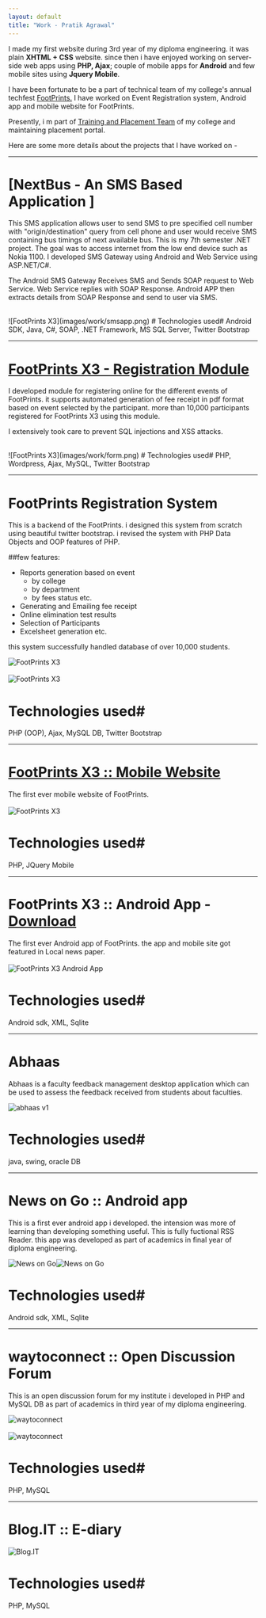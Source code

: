 ```yaml
---
layout: default
title: "Work - Pratik Agrawal"
---
```


I made my first website during 3rd year of my diploma engineering. it was plain **XHTML + CSS** website. since then i have enjoyed working on server-side web apps using **PHP, Ajax**; couple of mobile apps for **Android** and few mobile sites using **Jquery Mobile**. 

I have been fortunate to be a part of technical team of my college's annual techfest [FootPrints.](http://www.msu-footprints.org) I have worked on Event Registration system, Android app and mobile website for FootPrints.

Presently, i m part of [ Training and Placement Team](http://ftemsu-placements.org/) of my college and maintaining placement portal.
 
Here are some more details about the projects that I have worked on -

<hr>

# [NextBus - An SMS Based Application ] #
This SMS application allows user to send SMS to pre specified cell number with "origin/destination" query from cell phone and user would receive SMS containing bus timings of next available bus.
This is my 7th semester .NET project. The goal was to access internet from the low end device such as Nokia 1100. I developed SMS Gateway using Android and  Web Service using ASP.NET/C#. 

The Android SMS Gateway Receives SMS and Sends SOAP request to Web Service. Web Service replies with SOAP Response. Android APP then extracts details from SOAP Response and send to user via SMS.

<br />
![FootPrints X3](images/work/smsapp.png)
# Technologies used#
Android SDK, Java, C#, SOAP, .NET Framework, MS SQL Server, Twitter Bootstrap
<hr>

# [FootPrints X3 - Registration Module](http://www.msu-footprints.org) #
I developed module for registering online for the different events of FootPrints. it supports automated generation of fee receipt in pdf format based on event selected by the participant. more than 10,000 participants registered for FootPrints X3 using this module. 

I extensively took care to prevent SQL injections and XSS attacks.

<br />
![FootPrints X3](images/work/form.png)
# Technologies used#
PHP, Wordpress, Ajax, MySQL, Twitter Bootstrap

<hr>

# FootPrints Registration System  #
This is a backend of the FootPrints. i designed this system from scratch using beautiful twitter bootstrap. i revised the system with PHP Data Objects and OOP features of PHP. 

##few features:

* Reports generation based on event
	* by college
	* by department
	* by fees status etc.
* Generating and Emailing fee receipt
* Online elimination test results
* Selection of Participants 
* Excelsheet generation etc.

this system successfully handled database of over 10,000 students.

![FootPrints X3](images/work/login_logout.png)
<br />
<br />
![FootPrints X3](images/work/FRS.png)
# Technologies used#
PHP (OOP), Ajax, MySQL DB, Twitter Bootstrap

<hr>

# [FootPrints X3 :: Mobile Website](http://m.msu-footprints.org)  #
The first ever mobile website of FootPrints. 
<br />
<br />
![FootPrints X3](images/work/fpx3-mobile.png)

# Technologies used#
PHP, JQuery Mobile

<hr>

# FootPrints X3 :: Android App - [Download](http://www.msu-footprints.org/2013/FootPrints.apk)  #
The first ever Android app of FootPrints. the app and mobile site got featured in Local news paper. 
<br />
<br />
![FootPrints X3 Android App](images/work/app.jpg)

# Technologies used#
Android sdk, XML, Sqlite

<hr>

# Abhaas #
Abhaas is a faculty feedback management desktop application which can be used to assess the feedback received from students about faculties.

![abhaas v1](images/work/abhaas.png)
# Technologies used#
java, swing, oracle DB

<hr>

# News on Go :: Android app #
This is a first ever android app i developed. the intension was more of learning than developing something useful. This is fully fuctional RSS Reader. this app was developed as part of academics in final year of diploma engineering.

![News on Go](images/work/1.png)![News on Go](images/work/3.png)


# Technologies used#
Android sdk, XML, Sqlite

<hr>

# waytoconnect :: Open Discussion Forum #
This is an open discussion forum for my institute i developed in PHP and MySQL DB as part of academics in third year of my diploma engineering. 

![waytoconnect](images/work/home.png)
<br />
<br />
![waytoconnect](images/work/cats.png)

# Technologies used#
PHP, MySQL

<hr>

# Blog.IT :: E-diary #

![Blog.IT](images/work/myofflineblog.png)

# Technologies used#
PHP, MySQL
